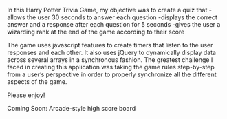 In this Harry Potter Trivia Game, my objective was to create a quiz that 
  -allows the user 30 seconds to answer each question 
  -displays the correct answer and a response after each question for 5 seconds
  -gives the user a wizarding rank at the end of the game according to their score
  
  The game uses javascript features to create timers that listen to the user responses and each other. It also uses jQuery to dynamically display data across several arrays in a synchronous fashion. The greatest challenge I faced in creating this application was taking the game rules step-by-step from a user’s perspective in order to properly synchronize all the different aspects of the game. 

Please enjoy!
  

Coming Soon: Arcade-style high score board 

